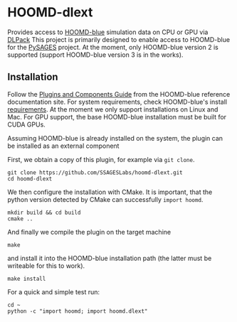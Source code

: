 # HOOMD-dlext

Provides access to [HOOMD-blue](https://hoomd-blue.readthedocs.io/en/v2.9.7/) simulation data on CPU or GPU via [DLPack](https://github.com/dmlc/dlpack)
This project is primarily designed to enable access to HOOMD-blue for the [PySAGES](https://pysages.readthedocs.io/en/latest/) project.
At the moment, only HOOMD-blue version 2 is supported (support HOOMD-blue version 3 is in the works).

## Installation

Follow the [Plugins and Components Guide](https://hoomd-blue.readthedocs.io/en/v2.9.7/developer.html) from the HOOMD-blue reference documentation site.
For system requirements, check HOOMD-blue's install [requirements](https://hoomd-blue.readthedocs.io/en/v2.9.7/installation.html#compiling-from-source).
At the moment we only support installations on Linux and Mac.
For GPU support, the base HOOMD-blue installation must be built for CUDA GPUs.

Assuming HOOMD-blue is already installed on the system, the plugin can be installed as an external component

First, we obtain a copy of this plugin, for example via `git clone`.

```shell
git clone https://github.com/SSAGESLabs/hoomd-dlext.git
cd hoomd-dlext
```

We then configure the installation with CMake. It is important, that the python version detected by CMake can successfully `import hoomd`.

```shell
mkdir build && cd build
cmake ..
```

And finally we compile the plugin on the target machine

```shell
make
```

and install it into the HOOMD-blue installation path (the latter must be writeable for this to work).

```shell
make install
```

For a quick and simple test run:

```shell
cd ~
python -c "import hoomd; import hoomd.dlext"
```

